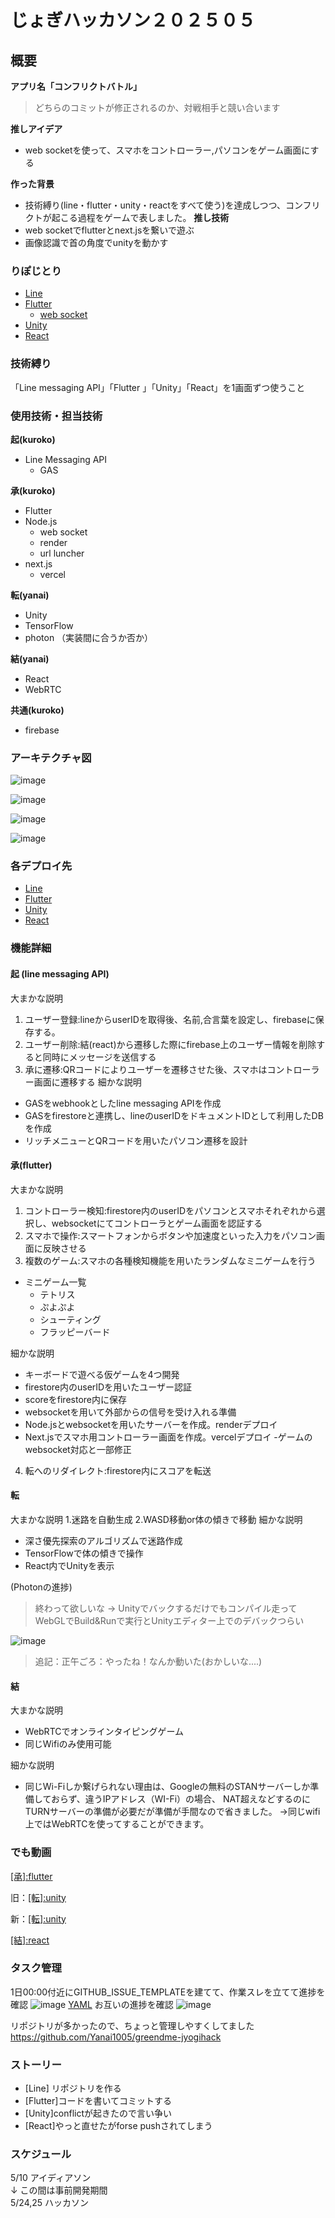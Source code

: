 # じょぎハッカソン２０２５０５
## 概要
**アプリ名「コンフリクトバトル」**
> どちらのコミットが修正されるのか、対戦相手と競い合います

**推しアイデア**
- web socketを使って、スマホをコントローラー,パソコンをゲーム画面にする

**作った背景**
- 技術縛り(line・flutter・unity・reactをすべて使う)を達成しつつ、コンフリクトが起こる過程をゲームで表しました。
**推し技術**
- web socketでflutterとnext.jsを繋いで遊ぶ
- 画像認識で首の角度でunityを動かす


### りぽじとり
- [Line](https://github.com/NazonoKansatugata/greedme_line)
- [Flutter](https://github.com/NazonoKansatugata/greedme_flutter)
  - [web socket](https://github.com/NazonoKansatugata/greendme-WebSocket)
- [Unity](https://github.com/Yanai1005/greendme-unity)
- [React](https://github.com/Yanai1005/greendme-react)

### 技術縛り
「Line messaging API」「Flutter 」「Unity」「React」を1画面ずつ使うこと

### 使用技術・担当技術
**起(kuroko)**  
- Line Messaging API
  - GAS

**承(kuroko)**  
- Flutter  
- Node.js
  - web socket
  - render
  - url luncher
- next.js
  - vercel


**転(yanai)**
- Unity
- TensorFlow
- photon （実装間に合うか否か）

**結(yanai)**
- React
- WebRTC  

**共通(kuroko)**  
- firebase


### アーキテクチャ図

![image](https://ptera-publish.topaz.dev/project/01JW1V4QJKA8RM8GKPQK50F4P5.png)

![image](https://ptera-publish.topaz.dev/project/01JW1V4TDYGAZ7E3B4VCT05ZGT.png)

![image](https://ptera-publish.topaz.dev/project/01JW2KSZRHCQXWQAWYNZXT7MDS.png)

![image](https://ptera-publish.topaz.dev/project/01JW2KAXGV9J7K9BYBQ8XDDAPB.png)
### 各デプロイ先
- [Line](https://lin.ee/cGzNKOc)
- [Flutter](https://greendme-8e44c.web.app/)
- [Unity](https://unity-greendme.web.app/)
- [React](https://greendme-react.web.app/)

### 機能詳細
#### 起 (line messaging API)
大まかな説明
1. ユーザー登録:lineからuserIDを取得後、名前,合言葉を設定し、firebaseに保存する。
2. ユーザー削除:結(react)から遷移した際にfirebase上のユーザー情報を削除すると同時にメッセージを送信する  
3. 承に遷移:QRコードによりユーザーを遷移させた後、スマホはコントローラー画面に遷移する
細かな説明
  - GASをwebhookとしたline messaging APIを作成
  - GASをfirestoreと連携し、lineのuserIDをドキュメントIDとして利用したDBを作成
   - リッチメニューとQRコードを用いたパソコン遷移を設計

#### 承(flutter)

大まかな説明
1. コントローラー検知:firestore内のuserIDをパソコンとスマホそれぞれから選択し、websocketにてコントローラとゲーム画面を認証する  
2. スマホで操作:スマートフォンからボタンや加速度といった入力をパソコン画面に反映させる 
3. 複数のゲーム:スマホの各種検知機能を用いたランダムなミニゲームを行う
- ミニゲーム一覧
  - テトリス
  - ぷよぷよ
  - シューティング
  - フラッピーバード

細かな説明
   - キーボードで遊べる仮ゲームを4つ開発
   - firestore内のuserIDを用いたユーザー認証
   - scoreをfirestore内に保存
   - websocketを用いて外部からの信号を受け入れる準備
   - Node.jsとwebsocketを用いたサーバーを作成。renderデプロイ
   - Next.jsでスマホ用コントローラー画面を作成。vercelデプロイ
   -ゲームのwebsocket対応と一部修正
4. 転へのリダイレクト:firestore内にスコアを転送

#### 転
大まかな説明
1.迷路を自動生成
2.WASD移動or体の傾きで移動
細かな説明
- 深さ優先探索のアルゴリズムで迷路作成
- TensorFlowで体の傾きで操作
- React内でUnityを表示

(Photonの進捗)
> 終わって欲しいな
→ Unityでバックするだけでもコンパイル走ってWebGLでBuild&Runで実行とUnityエディター上でのデバックつらい

![image](https://ptera-publish.topaz.dev/project/01JW2J76J7MBR8N6WZ8931ZJB7.png)

>  追記：正午ごろ：やったね！なんか動いた(おかしいな....)
    
#### 結
大まかな説明
- WebRTCでオンラインタイピングゲーム
- 同じWifiのみ使用可能

細かな説明
- 同じWi-Fiしか繋げられない理由は、Googleの無料のSTANサーバーしか準備しておらず、違うIPアドレス（WI-Fi）の場合、 NAT超えなどするのに  TURNサーバーの準備が必要だが準備が手間なので省きました。
→同じwifi上ではWebRTCを使ってすることができます。             

### でも動画

 [[承]:flutter](https://youtube.com/shorts/AwOaKH0Pkq0?feature=share)

 旧：[[転]:unity](https://youtube.com/shorts/5rNlA_O7DQ8?feature=share)

新：[[転]:unity]()

[[結]:react](https://youtu.be/oOyV7_qLacE)

### タスク管理
1日00:00付近にGITHUB_ISSUE_TEMPLATEを建てて、作業スレを立てて進捗を確認
![image](https://ptera-publish.topaz.dev/project/01JW2GSCCTKVB43JRV14EY2MDW.png)
[YAML](https://github.com/Yanai1005/greendme-jyogihack/blob/main/.github/workflows/daily-work-thread.yml)
お互いの進捗を確認
![image](https://ptera-publish.topaz.dev/project/01JW2GW2R5DZENQEQW40FYQ6SC.png)

リポジトリが多かったので、ちょっと管理しやすくしてました
https://github.com/Yanai1005/greendme-jyogihack

### ストーリー
- [Line] リポジトリを作る
- [Flutter]コードを書いてコミットする
- [Unity]conflictが起きたので言い争い
- [React]やっと直せたがforse pushされてしまう

### スケジュール
5/10 アイディアソン   
↓ この間は事前開発期間   
5/24,25 ハッカソン   
